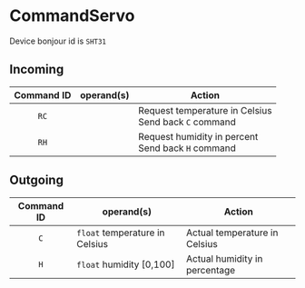 # CommandServo

Device bonjour id is ```SHT31```

## Incoming

| Command ID | operand(s) | Action |
|:-:|---|---|
|```RC```| | Request temperature in Celsius <br> Send back ```C``` command|
|```RH```| | Request humidity in percent <br> Send back ```H``` command|


## Outgoing

| Command ID | operand(s) | Action |
|:-:|---|---|
|```C```| ```float``` temperature in Celsius| Actual temperature in Celsius|
|```H```| ```float``` humidity [0,100]| Actual humidity in percentage|
